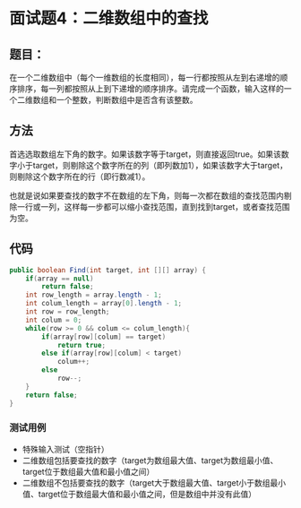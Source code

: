 # 面试题4：二维数组中的查找

## 题目：
在一个二维数组中（每个一维数组的长度相同），每一行都按照从左到右递增的顺序排序，每一列都按照从上到下递增的顺序排序。请完成一个函数，输入这样的一个二维数组和一个整数，判断数组中是否含有该整数。

## 方法
首选选取数组左下角的数字。如果该数字等于target，则直接返回true。如果该数字小于target，则剔除这个数字所在的列（即列数加1），如果该数字大于target，则剔除这个数字所在的行（即行数减1）。

也就是说如果要查找的数字不在数组的左下角，则每一次都在数组的查找范围内剔除一行或一列，这样每一步都可以缩小查找范围，直到找到target，或者查找范围为空。

## 代码
```java
public boolean Find(int target, int [][] array) {
    if(array == null)
        return false;
    int row_length = array.length - 1;
    int colum_length = array[0].length - 1;
    int row = row_length;
    int colum = 0;
    while(row >= 0 && colum <= colum_length){
        if(array[row][colum] == target)
            return true;
        else if(array[row][colum] < target)
            colum++;
        else
            row--;
    }
    return false;
}
```

### 测试用例
* 特殊输入测试（空指针）
* 二维数组包括要查找的数字（target为数组最大值、target为数组最小值、target位于数组最大值和最小值之间）
* 二维数组不包括要查找的数字（target大于数组最大值、target小于数组最小值、target位于数组最大值和最小值之间，但是数组中并没有此值）
